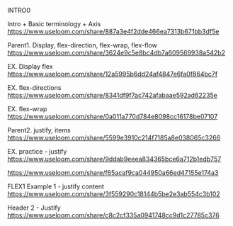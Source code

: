

<!--
INTRO GIT
https://www.useloom.com/share/88136ef144724eb3bff2f9342bd9f4a1

INTRO CSS
https://www.useloom.com/share/74dc403df8694088bb112d3344b61ac3
---------------------------
=========================== -->





INTRO0

Intro + Basic terminology + Axis
https://www.useloom.com/share/887a3e4f2dde466ea7313b671bb3df5e

Parent1. Display, flex-direction, flex-wrap, flex-flow
https://www.useloom.com/share/3624e9c5e8bc4db7a609569938a542b2

EX. Display flex
https://www.useloom.com/share/12a5995b6dd24af4847e6fa0f864bc7f

EX. flex-directions
https://www.useloom.com/share/8341df9f7ac742afabaae592ad62235e

EX. flex-wrap
https://www.useloom.com/share/0a011a770d784e8098cc16178be07107


Parent2. justify, items
https://www.useloom.com/share/5599e3910c214f7185a8e038065c3266



EX. practice - justify
https://www.useloom.com/share/9ddab9eeea834365bce6a712b1edb757

https://www.useloom.com/share/f65acaf9ca044950a66ed47155e174a3

FLEX1 Example 1 - justify content
https://www.useloom.com/share/3f559290c18144b5be2e3ab554c3b102

Header 2 - Justify
https://www.useloom.com/share/c8c2cf335a0941748cc9d1c27785c376
